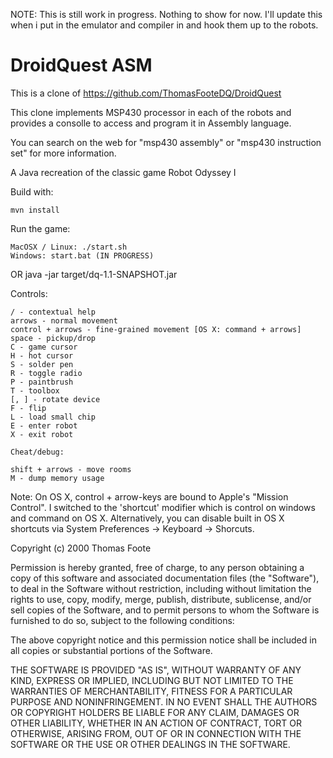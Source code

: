 NOTE: This is still work in progress. Nothing to show for now. I'll update this when i put in the emulator and compiler in and hook them up to the robots.

DroidQuest ASM
==========

This is a clone of https://github.com/ThomasFooteDQ/DroidQuest

This clone implements MSP430 processor in each of the robots and provides a consolle to access and program it in Assembly language.

You can search on the web for "msp430 assembly" or "msp430 instruction set" for more information.

A Java recreation of the classic game Robot Odyssey I

Build with:

    mvn install

Run the game:

    MacOSX / Linux: ./start.sh
    Windows: start.bat (IN PROGRESS)
OR
    java -jar target/dq-1.1-SNAPSHOT.jar

Controls:

    / - contextual help
    arrows - normal movement
    control + arrows - fine-grained movement [OS X: command + arrows]
    space - pickup/drop
    C - game cursor
    H - hot cursor
    S - solder pen
    R - toggle radio
    P - paintbrush
    T - toolbox
    [, ] - rotate device
    F - flip
    L - load small chip
    E - enter robot
    X - exit robot

    Cheat/debug:

    shift + arrows - move rooms
    M - dump memory usage

Note: On OS X, control + arrow-keys are bound to Apple's "Mission Control".  I switched to the 'shortcut' modifier which is control on windows and command on OS X.  Alternatively, you can disable
built in OS X shortcuts via System Preferences -> Keyboard -> Shorcuts.


Copyright (c) 2000 Thomas Foote

Permission is hereby granted, free of charge, to any person obtaining
a copy of this software and associated documentation files (the
"Software"), to deal in the Software without restriction, including
without limitation the rights to use, copy, modify, merge, publish,
distribute, sublicense, and/or sell copies of the Software, and to
permit persons to whom the Software is furnished to do so, subject to
the following conditions:

The above copyright notice and this permission notice shall be
included in all copies or substantial portions of the Software.

THE SOFTWARE IS PROVIDED "AS IS", WITHOUT WARRANTY OF ANY KIND,
EXPRESS OR IMPLIED, INCLUDING BUT NOT LIMITED TO THE WARRANTIES OF
MERCHANTABILITY, FITNESS FOR A PARTICULAR PURPOSE AND
NONINFRINGEMENT. IN NO EVENT SHALL THE AUTHORS OR COPYRIGHT HOLDERS BE
LIABLE FOR ANY CLAIM, DAMAGES OR OTHER LIABILITY, WHETHER IN AN ACTION
OF CONTRACT, TORT OR OTHERWISE, ARISING FROM, OUT OF OR IN CONNECTION
WITH THE SOFTWARE OR THE USE OR OTHER DEALINGS IN THE SOFTWARE.
